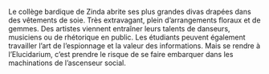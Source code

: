 Le collège bardique de Zinda abrite ses plus grandes divas drapées dans des vêtements de soie. Très extravagant, plein d’arrangements floraux et de gemmes. Des artistes viennent entraîner leurs talents de danseurs, musiciens ou de rhétorique en public. Les étudiants peuvent également travailler l’art de l’espionnage et la valeur des informations. Mais se rendre à l’Elucidarium, c’est prendre le risque de se faire embarquer dans les machinations de l’ascenseur social.